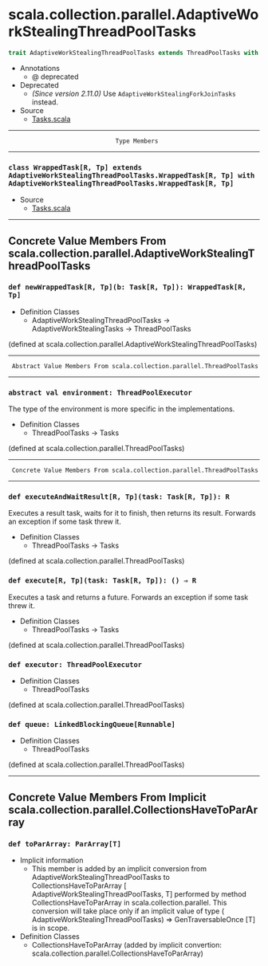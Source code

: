 
#        scala.collection.parallel.AdaptiveWorkStealingThreadPoolTasks        #

```scala
trait AdaptiveWorkStealingThreadPoolTasks extends ThreadPoolTasks with AdaptiveWorkStealingTasks
```

* Annotations
  * @ deprecated
* Deprecated
  * _(Since version 2.11.0)_ Use `AdaptiveWorkStealingForkJoinTasks` instead.
* Source
  * [Tasks.scala](https://github.com/scala/scala/tree/6d09a1ba5f/src/library/scala/collection/parallel/Tasks.scala#L1)


--------------------------------------------------------------------------------
                                  Type Members
--------------------------------------------------------------------------------


### `class WrappedTask[R, Tp] extends AdaptiveWorkStealingThreadPoolTasks.WrappedTask[R, Tp] with AdaptiveWorkStealingThreadPoolTasks.WrappedTask[R, Tp]` ###

* Source
  * [Tasks.scala](https://github.com/scala/scala/tree/6d09a1ba5f/src/library/scala/collection/parallel/Tasks.scala#L1)


--------------------------------------------------------------------------------
Concrete Value Members From scala.collection.parallel.AdaptiveWorkStealingThreadPoolTasks
--------------------------------------------------------------------------------


### `def newWrappedTask[R, Tp](b: Task[R, Tp]): WrappedTask[R, Tp]`          ###

* Definition Classes
  * AdaptiveWorkStealingThreadPoolTasks → AdaptiveWorkStealingTasks →
    ThreadPoolTasks

(defined at scala.collection.parallel.AdaptiveWorkStealingThreadPoolTasks)


--------------------------------------------------------------------------------
     Abstract Value Members From scala.collection.parallel.ThreadPoolTasks
--------------------------------------------------------------------------------


### `abstract val environment: ThreadPoolExecutor`                           ###

The type of the environment is more specific in the implementations.

* Definition Classes
  * ThreadPoolTasks → Tasks

(defined at scala.collection.parallel.ThreadPoolTasks)


--------------------------------------------------------------------------------
     Concrete Value Members From scala.collection.parallel.ThreadPoolTasks
--------------------------------------------------------------------------------


### `def executeAndWaitResult[R, Tp](task: Task[R, Tp]): R`                  ###

Executes a result task, waits for it to finish, then returns its result.
Forwards an exception if some task threw it.

* Definition Classes
  * ThreadPoolTasks → Tasks

(defined at scala.collection.parallel.ThreadPoolTasks)


### `def execute[R, Tp](task: Task[R, Tp]): () ⇒ R`                          ###

Executes a task and returns a future. Forwards an exception if some task threw
it.

* Definition Classes
  * ThreadPoolTasks → Tasks

(defined at scala.collection.parallel.ThreadPoolTasks)


### `def executor: ThreadPoolExecutor`                                       ###

* Definition Classes
  * ThreadPoolTasks

(defined at scala.collection.parallel.ThreadPoolTasks)


### `def queue: LinkedBlockingQueue[Runnable]`                               ###

* Definition Classes
  * ThreadPoolTasks

(defined at scala.collection.parallel.ThreadPoolTasks)


--------------------------------------------------------------------------------
Concrete Value Members From Implicit scala.collection.parallel.CollectionsHaveToParArray
--------------------------------------------------------------------------------


### `def toParArray: ParArray[T]`                                            ###

* Implicit information
  * This member is added by an implicit conversion from
    AdaptiveWorkStealingThreadPoolTasks to CollectionsHaveToParArray [
    AdaptiveWorkStealingThreadPoolTasks, T] performed by method
    CollectionsHaveToParArray in scala.collection.parallel. This conversion will
    take place only if an implicit value of type (
    AdaptiveWorkStealingThreadPoolTasks) ⇒ GenTraversableOnce [T] is in scope.
* Definition Classes
  * CollectionsHaveToParArray
(added by implicit convertion: scala.collection.parallel.CollectionsHaveToParArray)
